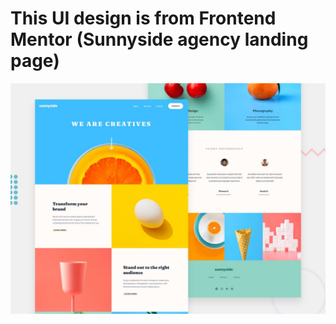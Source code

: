 # This UI design is from Frontend Mentor (Sunnyside agency landing page)

![Design preview for the Sunnyside agency landing page coding challenge](./design/desktop-preview.jpg)


